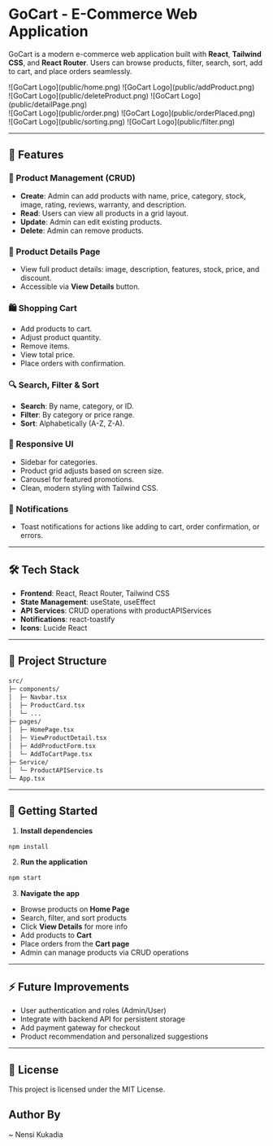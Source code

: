 # GoCart - E-Commerce Web Application

GoCart is a modern e-commerce web application built with **React**, **Tailwind CSS**, and **React Router**. Users can browse products, filter, search, sort, add to cart, and place orders seamlessly.

<div>
  <div>
    ![GoCart Logo](public/home.png)
    ![GoCart Logo](public/addProduct.png)
  </div>
  <div>
    ![GoCart Logo](public/deleteProduct.png)
    ![GoCart Logo](public/detailPage.png)
  </div>
  <div>
    ![GoCart Logo](public/order.png)
    ![GoCart Logo](public/orderPlaced.png)
  </div>
  <div>
    ![GoCart Logo](public/sorting.png)
    ![GoCart Logo](public/filter.png)
  </div>
</div>

---

## 🌟 Features

### 🛒 Product Management (CRUD)
- **Create**: Admin can add products with name, price, category, stock, image, rating, reviews, warranty, and description.
- **Read**: Users can view all products in a grid layout.
- **Update**: Admin can edit existing products.
- **Delete**: Admin can remove products.

### 📄 Product Details Page
- View full product details: image, description, features, stock, price, and discount.
- Accessible via **View Details** button.

### 🛍️ Shopping Cart
- Add products to cart.
- Adjust product quantity.
- Remove items.
- View total price.
- Place orders with confirmation.

### 🔍 Search, Filter & Sort
- **Search**: By name, category, or ID.
- **Filter**: By category or price range.
- **Sort**: Alphabetically (A-Z, Z-A).

### 📱 Responsive UI
- Sidebar for categories.
- Product grid adjusts based on screen size.
- Carousel for featured promotions.
- Clean, modern styling with Tailwind CSS.

### 🔔 Notifications
- Toast notifications for actions like adding to cart, order confirmation, or errors.

---

## 🛠 Tech Stack
- **Frontend**: React, React Router, Tailwind CSS
- **State Management**: useState, useEffect
- **API Services**: CRUD operations with productAPIServices
- **Notifications**: react-toastify
- **Icons**: Lucide React

---

## 📁 Project Structure

```
src/
├─ components/
│  ├─ Navbar.tsx
│  ├─ ProductCard.tsx
│  └─ ...
├─ pages/
│  ├─ HomePage.tsx
│  ├─ ViewProductDetail.tsx
│  ├─ AddProductForm.tsx
│  └─ AddToCartPage.tsx
├─ Service/
│  └─ ProductAPIService.ts
└─ App.tsx
```

---

## 🚀 Getting Started

1. **Install dependencies**
```bash
npm install
```

2. **Run the application**
```bash
npm start
```

3. **Navigate the app**
- Browse products on **Home Page**
- Search, filter, and sort products
- Click **View Details** for more info
- Add products to **Cart**
- Place orders from the **Cart page**
- Admin can manage products via CRUD operations

---

## ⚡ Future Improvements
- User authentication and roles (Admin/User)
- Integrate with backend API for persistent storage
- Add payment gateway for checkout
- Product recommendation and personalized suggestions

---

## 📄 License
This project is licensed under the MIT License.

## Author By 
 ~ Nensi Kukadia